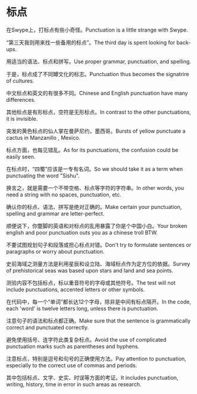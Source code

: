 # 标点

<p><span class="chinese">在Swype上，打标点有些小奇怪。</span><span class="english">Punctuation is a little strange with Swype.</span></p>

<p><span class="chinese">“第三天我则用来找一些备用的标点”。</span><span class="english">The third day is spent looking for back-ups.</span></p>

<p><span class="chinese">用适当的语法、标点和拼写。</span><span class="english">Use proper grammar, punctuation, and spelling.</span></p>

<p><span class="chinese">于是，标点成了不同罇文化的标志。</span><span class="english">Punctuation thus becomes the signatrire of cultures.</span></p>

<p><span class="chinese">中文标点和英文的有很多不同。</span><span class="english">Chinese and English punctuation have many differences.</span></p>

<p><span class="chinese">其他标点是有形标点，空符是无形标点。</span><span class="english">In contrast to the other punctuations, it is invisible.</span></p>

<p><span class="chinese">突发的黄色标点的仙人掌在曼萨尼约，墨西哥。</span><span class="english">Bursts of yellow punctuate a cactus in Manzanillo , Mexico.</span></p>

<p><span class="chinese">标点方面，也每见错乱。</span><span class="english">As for its punctuations, the confusion could be easily seen.</span></p>

<p><span class="chinese">在标点时，“四蜀”应该是一专有名词。</span><span class="english">So we should take it as a term when punctuating the word "Sishu".</span></p>

<p><span class="chinese">换言之，就是需要一个不带空格、标点等字符的字符串。</span><span class="english">In other words, you need a string with no spaces, punctuation, etc.</span></p>

<p><span class="chinese">确认你的标点、语法、拼写是绝对正确的。</span><span class="english">Make certain your punctuation, spelling and grammar are letter-perfect.</span></p>

<p><span class="chinese">顺便说下，你蹩脚的英语和对标点的乱用暴露了你是个中国小白。</span><span class="english">Your broken english and poor punctuation outs you as a chinese troll BTW.</span></p>

<p><span class="chinese">不要试图规划句子和段落或担心标点对错。</span><span class="english">Don't try to formulate sentences or paragraphs or worry about punctuation.</span></p>

<p><span class="chinese">史前海域之测量方法是利用星辰和设立陆、海域标点作为定方位的依据。</span><span class="english">Survey of prehistorical seas was based upon stars and land and sea points.</span></p>

<p><span class="chinese">测验内容不包括标点，标以重音符号的字母或其他符号。</span><span class="english">The test will not include punctuations, accented letters or other symbols.</span></p>

<p><span class="chinese">在代码中，每一个“单词”都长达12个字母，除非是中间有标点隔开。</span><span class="english">In the code, each 'word' is twelve letters long, unless there is punctuation.</span></p>

<p><span class="chinese">注意句子的语法和标点都正确。</span><span class="english">Make sure that the sentence is grammatically correct and punctuated correctly.</span></p>

<p><span class="chinese">避免使用括号、连字符此类复杂标点。</span><span class="english">Avoid the use of complicated punctuation marks such as parentheses and hyphens.</span></p>

<p><span class="chinese">注意标点，特别是逗号和句号的正确使用方法。</span><span class="english">Pay attention to punctuation, especially to the correct use of commas and periods.</span></p>

<p><span class="chinese">其中包括标点、文字、史实、时误等方面的考证。</span><span class="english">It includes punctuation, writing, history, time in error in such areas as research.</span></p>

